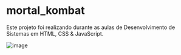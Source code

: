# mortal_kombat
Este projeto foi realizando durante as aulas de Desenvolvimento de Sistemas em HTML, CSS &amp; JavaScript.

![image](https://github.com/user-attachments/assets/7317c6f4-66b8-465b-aeb1-cec7b5457ee4)

